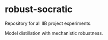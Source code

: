 # robust-socratic
Repository for all IIB project experiments.

Model distillation with mechanistic robustness.
